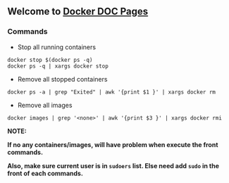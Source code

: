 ## Welcome to [Docker DOC Pages](https://kemixkoo.github.io/docker-docs/)

### Commands 
- Stop all running containers
```
docker stop $(docker ps -q)
docker ps -q | xargs docker stop
```
- Remove all stopped containers
```
docker ps -a | grep "Exited" | awk '{print $1 }' | xargs docker rm
```
- Remove all <none> images
```
docker images | grep '<none>' | awk '{print $3 }' | xargs docker rmi
```

**NOTE:**

**If no any containers/images, will have problem when execute the front commands.**

**Also, make sure current user is in `sudoers` list. Else need add `sudo` in the front of each commands.**
